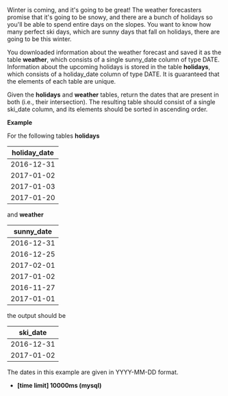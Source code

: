 Winter is coming, and it's going to be great! The weather forecasters promise that it's going to be snowy, and there are a bunch of holidays so you'll be able to spend entire days on the slopes. You want to know how many perfect ski days, which are sunny days that fall on holidays, there are going to be this winter.

You downloaded information about the weather forecast and saved it as the table __weather__, which consists of a single sunny_date column of type DATE. Information about the upcoming holidays is stored in the table __holidays__, which consists of a holiday_date column of type DATE. It is guaranteed that the elements of each table are unique.

Given the __holidays__ and __weather__ tables, return the dates that are present in both (i.e., their intersection). The resulting table should consist of a single ski_date column, and its elements should be sorted in ascending order.

__Example__

For the following tables __holidays__

|holiday_date|
|---|
|2016-12-31|
|2017-01-02|
|2017-01-03|
|2017-01-20|

and __weather__

|sunny_date|
|---|
|2016-12-31|
|2016-12-25|
|2017-02-01|
|2017-01-02|
|2016-11-27|
|2017-01-01|

the output should be

|ski_date|
|---|
|2016-12-31|
|2017-01-02|

The dates in this example are given in YYYY-MM-DD format.

* __[time limit] 10000ms (mysql)__
